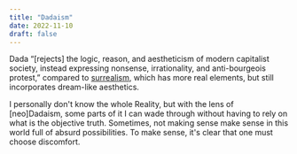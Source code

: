 ```yaml
---
title: "Dadaism"
date: 2022-11-10
draft: false
---
```


Dada “[rejects] the logic, reason, and aestheticism
of modern capitalist society,
instead expressing nonsense, irrationality,
and anti-bourgeois protest,”
compared to [surrealism](/surrealism),
which has more real elements, but still incorporates
dream-like aesthetics.

I personally don't know the whole Reality, but with the lens of
[neo]Dadaism, some parts of it I can wade through without having to rely
on what is the objective truth. Sometimes, not making sense make sense
in this world full of absurd possibilities. To make sense, it's clear
that one must choose discomfort.
